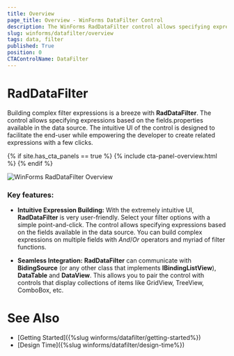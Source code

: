 ```yaml
---
title: Overview
page_title: Overview - WinForms DataFilter Control
description: The WinForms RadDataFilter control allows specifying expressions based on the fields/properties available in the data source.
slug: winforms/datafilter/overview
tags: data, filter
published: True
position: 0
CTAControlName: DataFilter
---
```


# RadDataFilter

Building complex filter expressions is a breeze with __RadDataFilter__. The control allows specifying expressions based on the fields.properties available in the data source. The intuitive UI of the control is designed to facilitate the end-user while empowering the developer to create related expressions with a few clicks.

{% if site.has_cta_panels == true %}
{% include cta-panel-overview.html %}
{% endif %}

![WinForms RadDataFilter Overview](images/data-filter-overview001.png)

### Key features:

* __Intuitive Expression Building:__  With the extremely intuitive UI, **RadDataFilter** is very user-friendly. Select your filter options with a simple point-and-click. The control allows specifying expressions based on the  fields available in the data source. You can build complex expressions on multiple fields with *And*/*Or* operators and myriad of filter functions.

* __Seamless Integration:__ **RadDataFilter** can communicate with __BidingSource__ (or any other class that implements **IBindingListView**), __DataTable__ and __DataView__. This allows you to pair the control with controls that display collections of items like GridView, TreeView, ComboBox, etc. 

# See Also

* [Getting Started]({%slug winforms/datafilter/getting-started%})
* [Design Time]({%slug winforms/datafilter/design-time%})
